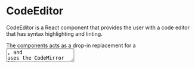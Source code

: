 CodeEditor
=======

CodeEditor is a React component that provides the user with a code editor
that has syntax highlighting and linting.

The components acts as a drop-in replacement for a <textarea>, and uses the
CodeMirror library that is provided as part of WordPress Core.

## Usage

```jsx
import { CodeEditor } from '@wordpress/components';

function editCode() {
	return (
		<CodeEditor
			value={ '<p>This is some <b>HTML</b> code that will have syntax highlighting!</p>' }
			onChange={ value => console.log( value ) }
		/>
	);
}
```

## Props

The component accepts the following props:

### value

The source code to load into the code editor.

- Type: `string`
- Required: Yes

### focus

Whether or not the code editor should be focused.

- Type: `boolean`
- Required: No

### onFocus

The function called when the editor is focused.

- Type: `Function`
- Required: No

### onChange

The function called when the user has modified the source code via the
editor. It is passed the new value as an argument.

- Type: `Function`
- Required: No
